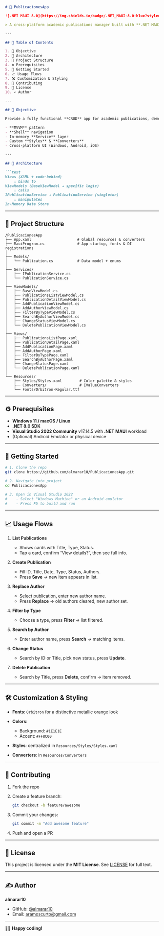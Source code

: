 ````markdown
# 🚀 PublicacionesApp

![.NET MAUI 8.0](https://img.shields.io/badge/.NET_MAUI-8.0-blue?style=flat-square) ![C#](https://img.shields.io/badge/C%23-9B4F96?style=flat-square) ![MIT License](https://img.shields.io/badge/License-MIT-green?style=flat-square)

> A cross-platform academic publications manager built with **.NET MAUI** and **MVVM**.

---

## 📐 Table of Contents

1. 🎯 Objective  
2. 🧩 Architecture  
3. 📂 Project Structure  
4. ⚙️ Prerequisites  
5. 🚀 Getting Started  
6. 📈 Usage Flows  
7. 🛠️ Customization & Styling  
8. 🤝 Contributing  
9. 📄 License  
10. ✍️ Author  

---

## 🎯 Objective

Provide a fully functional **CRUD** app for academic publications, demonstrating:

- **MVVM** pattern  
- **Shell** navigation  
- In-memory **Service** layer  
- Custom **Styles** & **Converters**  
- Cross-platform UI (Windows, Android, iOS)  

---

## 🧩 Architecture

```text
Views (XAML + code-behind)
    ↓ binds to
ViewModels (BaseViewModel → specific logic)
    ↓ calls
IPublicationService → PublicationService (singleton)
    ↓ manipulates
In-Memory Data Store
````

---

## 📂 Project Structure

```text
/PublicacionesApp
├── App.xaml                     # Global resources & converters
├── MauiProgram.cs               # App startup, fonts & DI registrations
│
├── Models/
│   └── Publication.cs           # Data model + enums
│
├── Services/
│   ├── IPublicationService.cs
│   └── PublicationService.cs
│
├── ViewModels/
│   ├── BaseViewModel.cs
│   ├── PublicationsListViewModel.cs
│   ├── PublicationDetailViewModel.cs
│   ├── AddPublicationViewModel.cs
│   ├── AddAuthorViewModel.cs
│   ├── FilterByTypeViewModel.cs
│   ├── SearchByAuthorViewModel.cs
│   ├── ChangeStatusViewModel.cs
│   └── DeletePublicationViewModel.cs
│
├── Views/
│   ├── PublicationsListPage.xaml
│   ├── PublicationDetailPage.xaml
│   ├── AddPublicationPage.xaml
│   ├── AddAuthorPage.xaml
│   ├── FilterByTypePage.xaml
│   ├── SearchByAuthorPage.xaml
│   ├── ChangeStatusPage.xaml
│   └── DeletePublicationPage.xaml
│
└── Resources/
    ├── Styles/Styles.xaml        # Color palette & styles
    ├── Converters/               # IValueConverters
    └── Fonts/Orbitron-Regular.ttf
```

---

## ⚙️ Prerequisites

* **Windows 11 / macOS / Linux**
* **.NET 8.0 SDK**
* **Visual Studio 2022 Community** v17.14.5 with **.NET MAUI** workload
* (Optional) Android Emulator or physical device

---

## 🚀 Getting Started

```bash
# 1. Clone the repo
git clone https://github.com/almarar10/PublicacionesApp.git

# 2. Navigate into project
cd PublicacionesApp

# 3. Open in Visual Studio 2022
#    - Select "Windows Machine" or an Android emulator
#    - Press F5 to build and run
```

---

## 📈 Usage Flows

1. **List Publications**

   * Shows cards with Title, Type, Status.
   * Tap a card, confirm “View details?”, then see full info.

2. **Create Publication**

   * Fill ID, Title, Date, Type, Status, Authors.
   * Press **Save** → new item appears in list.

3. **Replace Author**

   * Select publication, enter new author name.
   * Press **Replace** → old authors cleared, new author set.

4. **Filter by Type**

   * Choose a type, press **Filter** → list filtered.

5. **Search by Author**

   * Enter author name, press **Search** → matching items.

6. **Change Status**

   * Search by ID or Title, pick new status, press **Update**.

7. **Delete Publication**

   * Search by Title, press **Delete**, confirm → item removed.

---

## 🛠️ Customization & Styling

* **Fonts**: `Orbitron` for a distinctive metallic orange look
* **Colors**:

  * Background: `#1E1E1E`
  * Accent: `#FF8C00`
* **Styles**: centralized in `Resources/Styles/Styles.xaml`
* **Converters**: in `Resources/Converters`

---

## 🤝 Contributing

1. Fork the repo
2. Create a feature branch:

   ```bash
   git checkout -b feature/awesome
   ```
3. Commit your changes:

   ```bash
   git commit -m "Add awesome feature"
   ```
4. Push and open a PR

---

## 📄 License

This project is licensed under the **MIT License**.
See [LICENSE](LICENSE) for full text.

---

## ✍️ Author

**almarar10**

* GitHub: [@almarar10](https://github.com/almarar10)
* Email: [aramoscurto@gmail.com](mailto:your.email@example.com)

---

👩‍💻 **Happy coding!**

```
```
